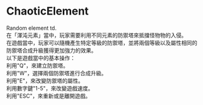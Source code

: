# ChaoticElement
Random element td.  
在「渾沌元素」當中，玩家需要利用不同元素的防禦塔來抵擋怪物物的入侵。  
在遊戲當中，玩家可以隨機產生特定等級的防禦塔，並將兩個等級以及屬性相同的防禦塔合成升級獲得更加強力的效果。  
以下是遊戲當中的基本操作：  
利用"Q"，來建立防禦塔。  
利用"W"，選擇兩個防禦塔進行合成升級。  
利用"E"，來改變防禦塔的屬性。  
利用數字鍵"1-5"，來改變遊戲速度。  
利用"ESC"，來重新或是離開遊戲。
